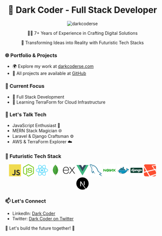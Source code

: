 <h1 align="center">🚀 Dark Coder - Full Stack Developer</h1>

<p align="center">
  <img src="https://komarev.com/ghpvc/?username=darkcoderse" alt="darkcoderse" />
</p>

<div align="center">
  <p>👨‍💻 7+ Years of Experience in Crafting Digital Solutions</p>
  <p>🚀 Transforming Ideas into Reality with Futuristic Tech Stacks</p>
</div>

### 🌐 Portfolio & Projects

- 🌍 Explore my work at [darkcoderse.com](https://darkcoderse.com)
- 🚀 All projects are available at [GitHub](https://github.com/darkcoderse)

### 🚀 Current Focus

- 🔭 Full Stack Development
- 🌱 Learning TerraForm for Cloud Infrastructure

### 💬 Let's Talk Tech

- JavaScript Enthusiast 🚀
- MERN Stack Magician 🌐
- Laravel & Django Craftsman ⚙️
- AWS & TerraForm Explorer ☁️

### 🚀 Futuristic Tech Stack

<p align="center">
  <img src="https://raw.githubusercontent.com/devicons/devicon/master/icons/javascript/javascript-original.svg" alt="javascript" width="40" height="40"/>
  <img src="https://raw.githubusercontent.com/devicons/devicon/master/icons/nodejs/nodejs-original.svg" alt="nodejs" width="40" height="40"/>
  <img src="https://raw.githubusercontent.com/devicons/devicon/master/icons/react/react-original.svg" alt="react" width="40" height="40"/>
  <img src="https://raw.githubusercontent.com/devicons/devicon/master/icons/mongodb/mongodb-original.svg" alt="mongodb" width="40" height="40"/>
  <img src="https://raw.githubusercontent.com/devicons/devicon/master/icons/express/express-original.svg" alt="express" width="40" height="40"/>
  <img src="https://raw.githubusercontent.com/devicons/devicon/master/icons/vuejs/vuejs-original.svg" alt="vuejs" width="40" height="40"/>
  <img src="https://raw.githubusercontent.com/devicons/devicon/master/icons/mysql/mysql-original.svg" alt="mysql" width="40" height="40"/>
  <img src="https://raw.githubusercontent.com/devicons/devicon/master/icons/nginx/nginx-original.svg" alt="nginx" width="40" height="40"/>
  <img src="https://raw.githubusercontent.com/devicons/devicon/master/icons/docker/docker-original.svg" alt="docker" width="40" height="40"/>  <img src="https://raw.githubusercontent.com/devicons/devicon/master/icons/django/django-original.svg" alt="django" width="40" height="40"/>

  <img src="https://raw.githubusercontent.com/devicons/devicon/master/icons/laravel/laravel-plain.svg" alt="laravel" width="40" height="40"/>
  <img src="https://raw.githubusercontent.com/devicons/devicon/master/icons/nextjs/nextjs-original.svg" alt="nextjs" width="40" height="40"/>
</p>

### 📫 Let's Connect

- LinkedIn: [Dark Coder](https://www.linkedin.com/in/darkcoderse/)
- Twitter: [Dark Coder on Twitter](https://twitter.com/darkcoderse)

🚀 Let's build the future together! 🌌
